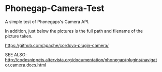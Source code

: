 # Phonegap-Camera-Test
A simple test of Phonegaps's Camera API.

In addition, just below the pictures is the full path and filename of the picture taken.

https://github.com/apache/cordova-plugin-camera/

SEE ALSO: http://codesnippets.altervista.org/documentation/phonegap/plugins/navigator.camera.docs.html
